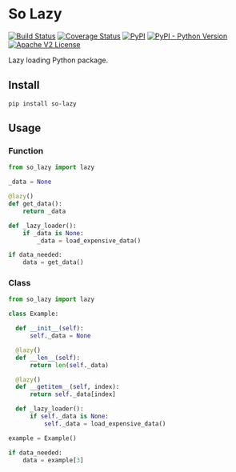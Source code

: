 # So Lazy

[![Build Status](https://travis-ci.org/troywilson/so-lazy.svg?branch=master)](https://travis-ci.org/troywilson/so-lazy) [![Coverage Status](https://coveralls.io/repos/github/troywilson/so-lazy/badge.svg?branch=master)](https://coveralls.io/github/troywilson/so-lazy?branch=master) [![PyPI](https://img.shields.io/pypi/v/so-lazy)](https://pypi.org/project/so-lazy/) [![PyPI - Python Version](https://img.shields.io/pypi/pyversions/so-lazy)](https://pypi.org/project/so-lazy/) [![Apache V2 License](https://img.shields.io/badge/license-Apache%20V2-blue.svg)](https://github.com/troywilson/so-lazy/blob/master/LICENSE)

Lazy loading Python package.


## Install

```
pip install so-lazy
```

## Usage

### Function

```python
from so_lazy import lazy

_data = None

@lazy()
def get_data():
    return _data

def _lazy_loader():
    if _data is None:
        _data = load_expensive_data()

if data_needed:
    data = get_data()
```

### Class

```python
from so_lazy import lazy

class Example:

  def __init__(self):
      self._data = None

  @lazy()
  def __len__(self):
      return len(self._data)

  @lazy()
  def __getitem__(self, index):
      return self._data[index]

  def _lazy_loader():
      if self._data is None:
          self._data = load_expensive_data()

example = Example()

if data_needed:
    data = example[3]
```
